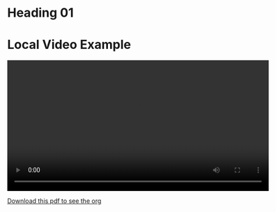 # Heading 01

# Local Video Example

<video width="600" controls>
  <source src="/videos/vidtest.mp4" type="video/mp4" />
  Your browser does not support the video tag.
</video>

[Download this pdf to see the org](/static/org.pdf)

